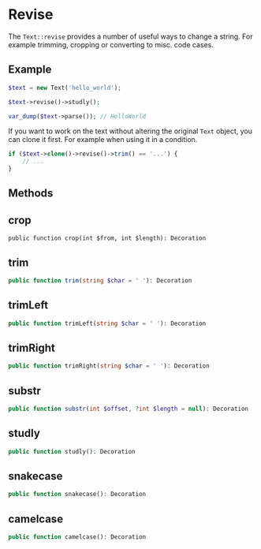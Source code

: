 # Revise

The `Text::revise` provides a number of useful ways to change a string. For example trimming, cropping or converting to misc. code cases.

## Example

```php
$text = new Text('hello_world');

$text->revise()->studly();

var_dump($text->parse()); // HelloWorld
```

If you want to work on the text without altering the original `Text` object, you can clone it first. For example when using it in a condition.

```php
if ($text->clone()->revise()->trim() == '...') {
	// ...
}
```

## Methods
## crop
`public function crop(int $from, int $length): Decoration`


## trim
```php
public function trim(string $char = ' '): Decoration
```

## trimLeft
```php
public function trimLeft(string $char = ' '): Decoration
```

## trimRight
```php
public function trimRight(string $char = ' '): Decoration
```

## substr
```php
public function substr(int $offset, ?int $length = null): Decoration
```

## studly
```php
public function studly(): Decoration
```

## snakecase
```php
public function snakecase(): Decoration
```

## camelcase
```php
public function camelcase(): Decoration
```